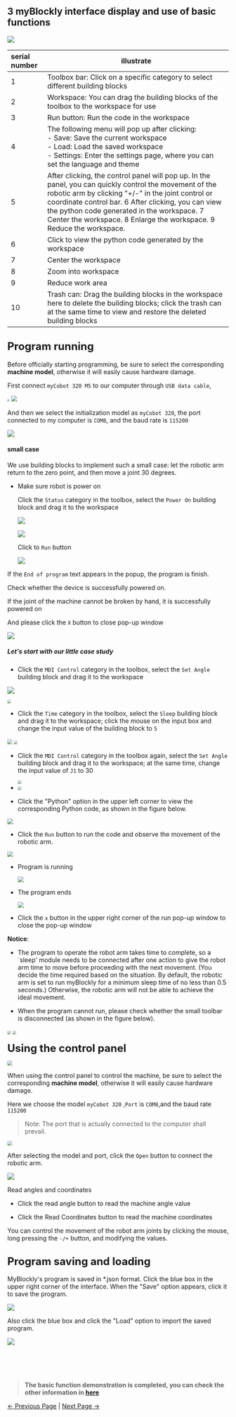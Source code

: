 ## 3 myBlockly interface display and use of basic functions

<img src="../../../../resources/5-BasicApplication/5.2.1/m5/img/interface/1.png" />





| serial number | illustrate                                                   |
| :------------ | ------------------------------------------------------------ |
| 1             | Toolbox bar: Click on a specific category to select different building blocks |
| 2             | Workspace: You can drag the building blocks of the toolbox to the workspace for use |
| 3             | Run button: Run the code in the workspace                    |
| 4             | The following menu will pop up after clicking:<br /> - Save: Save the current workspace<br /> - Load: Load the saved workspace<br /> - Settings: Enter the settings page, where you can set the language and theme |
| 5             | After clicking, the control panel will pop up. In the panel, you can quickly control the movement of the robotic arm by clicking "+/-" in the joint control or coordinate control bar. 6 After clicking, you can view the python code generated in the workspace. 7 Center the workspace. 8 Enlarge the workspace. 9 Reduce the workspace. |
| 6             | Click to view the python code generated by the workspace     |
| 7             | Center the workspace                                         |
| 8             | Zoom into workspace                                          |
| 9             | Reduce work area                                             |
| 10            | Trash can: Drag the building blocks in the workspace here to delete the building blocks; click the trash can at the same time to view and restore the deleted building blocks |





## **<font size=5>Program running</font>**

Before officially starting programming, be sure to select the corresponding **machine model**, otherwise it will easily cause hardware damage.

First connect `myCobot 320 M5` to our computer through `USB data cable`,

<img src="../../../../resources/5-BasicApplication/5.2.1/m5/img/connect_pc.jpg" style="zoom: 33%;" />

<img src="../../../../resources/5-BasicApplication/5.2.1/m5/img/connect_ok.gif" style="zoom:80%;" />



And then we select the initialization model as `myCobot 320`, the port connected to my computer is `COM8`, and the baud rate is `115200`

![](../../../../resources/5-BasicApplication/5.2.1/m5/img/interface/2.png)



#### small case

We use building blocks to implement such a small case: let the robotic arm return to the zero point, and then move a joint 30 degrees.



- Make sure robot is power on

  Click the `Status` category in the toolbox, select the `Power On` building block and drag it to the workspace

  ![](../../../../resources/5-BasicApplication/5.2.1/m5/img/power_on1.png)





  ![](../../../../resources/5-BasicApplication/5.2.1/m5/img/power_on2.png)



  Click to `Run` button

  ![](../../../../resources/5-BasicApplication/5.2.1/m5/img/power_on3.png)



If the `End of program` text appears in the popup, the program is finish.

Check whether the device is successfully powered on.

If the joint of the machine cannot be broken by hand, it is successfully powered on



And please click the `X` button to close  pop-up window

![](C:\Users\Administrator\Desktop\myCobot320-docs\5-BasicApplication\5.2-ApplicationUse\myblockly\320pi\img\power_on_finish.png)





##### Let's start with our little case study



- Click the `MDI Control` category in the toolbox, select the `Set Angle` building block and drag it to the workspace

![](../../../../resources/5-BasicApplication/5.2.1/m5/img/interface/小案例1.png)

<img src="../../../../resources/5-BasicApplication/5.2.1/m5/img/interface/小案例2.png" style="zoom:50%;" />

- Click the `Time` category in the toolbox, select the `Sleep` building block and drag it to the workspace; click the mouse on the input box and change the input value of the building block to `5`

<img src="../../../../resources/5-BasicApplication/5.2.1/m5/img/interface/小案例3.png" style="zoom:67%;" />

<img src="../../../../resources/5-BasicApplication/5.2.1/m5/img/interface/小案例4.png" style="zoom: 50%;" />

- Click the `MDI Control` category in the toolbox again, select the `Set Angle` building block and drag it to the workspace; at the same time, change the input value of `J1` to 30

  <img src="../../../../resources/5-BasicApplication/5.2.1/m5/img/interface/小案例5.png" style="zoom: 50%;" />

- <img src="../../../../resources/5-BasicApplication/5.2.1/m5/img/interface/小案例6.png" style="zoom: 50%;" />





- Click the "Python" option in the upper left corner to view the corresponding Python code, as shown in the figure below.

<img src="../../../../resources/5-BasicApplication/5.2.1/m5/img/interface/小案例代码.png" style="zoom:80%;" />



- Click the `Run` button to run the code and observe the movement of the robotic arm.

<img src="../../../../resources/5-BasicApplication/5.2.1/m5/img/interface/run.png" style="zoom: 80%;" />



- Program is running

  <img src="../../../../resources/5-BasicApplication/5.2.1/m5/img/interface/run1.png" style="zoom: 80%;" />

- The program ends

  <img src="../../../../resources/5-BasicApplication/5.2.1/m5/img/interface/run2.png" style="zoom:80%;" />



- Click the `x` button in the upper right corner of the run pop-up window to close the pop-up window



**Notice**:

- The program to operate the robot arm takes time to complete, so a `sleep' module needs to be connected after one action to give the robot arm time to move before proceeding with the next movement. (You decide the time required based on the situation. By default, the robotic arm is set to run myBlockly for a minimum sleep time of no less than 0.5 seconds.) Otherwise, the robotic arm will not be able to achieve the ideal movement.

- When the program cannot run, please check whether the small toolbar is disconnected (as shown in the figure below).



<img src="../../../../resources/5-BasicApplication/5.2.1/m5/img/interface/can_not_run1.png" style="zoom: 50%;" />



<img src="../../../../resources/5-BasicApplication/5.2.1/m5/img/interface/can_not_run1.png" style="zoom: 50%;" />



**<font size=5>Using the control panel</font>**



<img src="../../../../resources/5-BasicApplication/5.2.1/m5/img/interface/open_qm.png" style="zoom:67%;" />







When using the control panel to control the machine, be sure to select the corresponding **machine model**, otherwise it will easily cause hardware damage.

Here we choose the model `myCobot 320` ,`Port` is `COM8`,and the baud rate `115200`

> Note: The port that is actually connected to the computer shall prevail.



<img src="../../../../resources/5-BasicApplication/5.2.1/m5/img/interface/qm.png" style="zoom: 67%;" />



After selecting the model and port, click the `Open` button to connect the robotic arm.

![](../../../../resources/5-BasicApplication/5.2.1/m5/img/interface/open.png)

Read angles and coordinates

- Click the read angle button to read the machine angle value

- Click the Read Coordinates button to read the machine coordinates



You can control the movement of the robot arm joints by clicking the mouse, long pressing the `-/+` button, and modifying the values.





## **<font size=5>Program saving and loading</font>**

MyBlockly's program is saved in *.json format. Click the blue box in the upper right corner of the interface. When the "Save" option appears, click it to save the program.

<img src="../../../../resources/5-BasicApplication/5.2.1/m5/img/interface/save.png" />





Also click the blue box and click the "Load" option to import the saved program.

<img src="../../../../resources/5-BasicApplication/5.2.1/m5/img/interface/load.png" />

<br/>
<br/>
<br/>
<br/>
<br/>


>**The basic function demonstration is completed, you can check the other information in [here](https://download-elephantrobotics.oss-cn-shenzhen.aliyuncs.com/software/myblockly/README/myblockly%E4%BD%BF%E7%94%A8%E8%AF%B4%E6%98%8E%E4%B9%A6-en.pdf)**






[← Previous Page](./2-install_uninstall.md) | [Next Page →](./4-ControlRGB.md)